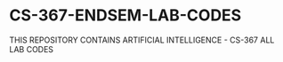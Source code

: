 # CS-367-ENDSEM-LAB-CODES
THIS REPOSITORY CONTAINS ARTIFICIAL INTELLIGENCE - CS-367  ALL LAB CODES 
